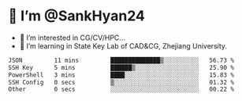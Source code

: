 # 👋 I’m @SankHyan24

- 👀 I’m interested in CG/CV/HPC...
- 🌱 I’m learning in State Key Lab of CAD&CG, Zhejiang University.

<!---
SankHyan24/SankHyan24 is a ✨ special ✨ repository because its `README.md` (this file) appears on your GitHub profile.
You can click the Preview link to take a look at your changes.
--->
<!--START_SECTION:waka-->

```txt
JSON         11 mins         ██████████████▒░░░░░░░░░░   56.73 %
SSH Key      5 mins          ██████▒░░░░░░░░░░░░░░░░░░   25.90 %
PowerShell   3 mins          ████░░░░░░░░░░░░░░░░░░░░░   15.83 %
SSH Config   0 secs          ▒░░░░░░░░░░░░░░░░░░░░░░░░   01.32 %
Other        0 secs          ░░░░░░░░░░░░░░░░░░░░░░░░░   00.22 %
```

<!--END_SECTION:waka-->
